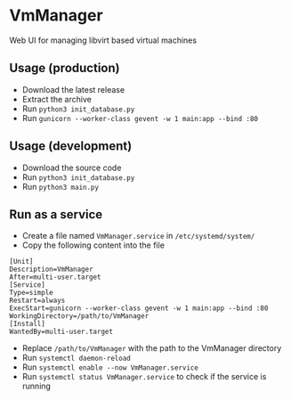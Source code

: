 # VmManager
Web UI for managing libvirt based virtual machines

## Usage (production)
- Download the latest release
- Extract the archive
- Run `python3 init_database.py`
- Run `gunicorn --worker-class gevent -w 1 main:app --bind :80`

## Usage (development)
- Download the source code
- Run `python3 init_database.py`
- Run `python3 main.py`

## Run as a service
- Create a file named `VmManager.service` in `/etc/systemd/system/`
- Copy the following content into the file
```
[Unit]
Description=VmManager
After=multi-user.target
[Service]
Type=simple
Restart=always
ExecStart=gunicorn --worker-class gevent -w 1 main:app --bind :80
WorkingDirectory=/path/to/VmManager
[Install]
WantedBy=multi-user.target
```
- Replace `/path/to/VmManager` with the path to the VmManager directory
- Run `systemctl daemon-reload`
- Run `systemctl enable --now VmManager.service`
- Run `systemctl status VmManager.service` to check if the service is running